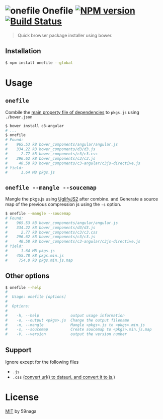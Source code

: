 # ![onefile][.svg] Onefile [![NPM version][npm-image]][npm] [![Build Status][travis-image]][travis]

> Quick browser package installer using bower.

## Installation
```bash
$ npm install onefile --global
```

# Usage

## `onefile`

Combile the [main property file of dependencies](https://github.com/ck86/main-bower-files#usage) to `pkgs.js` using `./bower.json`

```bash
$ bower install c3-angular
# ...
$ onefile
# Found:
#    965.53 kB bower_components/angular/angular.js
#    334.22 kB bower_components/d3/d3.js
#      2.77 kB bower_components/c3/c3.css
#    296.62 kB bower_components/c3/c3.js
#     40.58 kB bower_components/c3-angular/c3js-directive.js
# Yield:
#      1.64 MB pkgs.js
```

## `onefile --mangle --soucemap`

Mangle the pkgs.js using [UglifyJS2](https://github.com/mishoo/UglifyJS2) after combine.
and Generate a source map of the previous compression js using the `-s` option.

```bash
$ onefile --mangle --soucemap
# Found:
#    965.53 kB bower_components/angular/angular.js
#    334.22 kB bower_components/d3/d3.js
#      2.77 kB bower_components/c3/c3.css
#    296.62 kB bower_components/c3/c3.js
#     40.58 kB bower_components/c3-angular/c3js-directive.js
# Yield:
#      1.64 MB pkgs.js
#    455.78 kB pkgs.min.js
#     754.8 kB pkgs.min.js.map
```

## Other options

```bash
$ onefile --help
#
#  Usage: onefile [options]
#
#  Options:
#
#    -h, --help              output usage information
#    -o, --output <pkgs>.js  Change the output filename
#    -m, --mangle            Mangle <pkgs>.js to <pkgs>.min.js
#    -s, --soucemap          Create soucemap to <pkgs>.min.js.map
#    -V, --version           output the version number
```

## Support

Ignore except for the following files

* `.js`
* `.css` [(convert url() to datauri, and convert it to js.)](https://github.com/59naga/gulp-jsfy#how-do-transform-to-js-)

License
=========================
[MIT][license] by 59naga

[.svg]: https://cdn.rawgit.com/59naga/onefile/master/.svg

[license]: http://59naga.mit-license.org/
[npm-image]: https://badge.fury.io/js/onefile.svg
[npm]: https://npmjs.org/package/onefile
[travis-image]: https://travis-ci.org/59naga/onefile.svg?branch=master
[travis]: https://travis-ci.org/59naga/onefile
[coveralls-image]: https://coveralls.io/repos/59naga/onefile/badge.svg?branch=master
[coveralls]: https://coveralls.io/r/59naga/onefile?branch=master